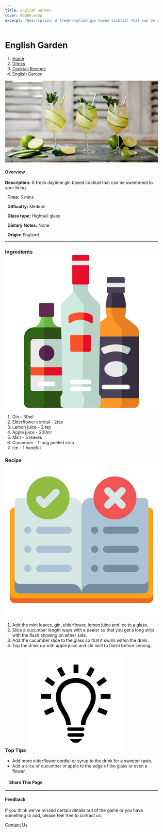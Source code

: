 ```yaml
---
title: English Garden
cover: BGGBW.webp
excerpt: "Description: A fresh daytime gin based cocktail that can be sweetened to your liking."
---
```


# English Garden

1.  [Home](/)
2.  [Drinks](drinks)
3.  [Cocktail Recipes](drinks/cocktailrecipes)
4.  English Garden

![](images/english-garden.webp)

#### Overview

**Description:** A fresh daytime gin based cocktail that can be sweetened to your liking.

  **Time:** 5 mins

  **Difficulty:** Medium

  **Glass type:** Highball glass

  **Dietary Notes:** None

  **Origin:** England

* * *

### Ingredients ![target](images/liquor.webp)

1.  Gin - 30ml
2.  Elderflower cordial - 2tsp
3.  Lemon juice - 2 tsp
4.  Apple juice - 200ml
5.  Mint - 5 leaves
6.  Cucumber - 1 long peeled strip
7.  Ice - 1 handful

### Recipe ![target](images/rules.webp)

1.  Add the mint leaves, gin, elderflower, lemon juice and ice to a glass.
2.  Slice a cucumber length ways with a peeler so that you get a long strip with the flesh showing on either side.
3.  Add the cucumber slice to the glass so that it swirls within the drink.
4.  Top the drink up with apple juice and stir well to finish before serving.

### Top Tips ![target](images/lightbulb.webp)

-   Add more elderflower cordial or syrup to the drink for a sweeter taste.
-   Add a slice of cucumber or apple to the edge of the glass or even a flower.

####     Share This Page

[](https://www.facebook.com/sharer/sharer.php?u=beergogglegames.co.uk/Drinks/CocktailRecipes/english-garden)[](https://www.instagram.com/direct/new/)[](https://twitter.com/intent/tweet?url=beergogglegames.co.uk/Drinks/CocktailRecipes/english-garden)

* * *

#### Feedback

If you think we've missed certain details out of the game or you have something to add, please feel free to contact us.

  
  
  
[Contact Us](contact)
